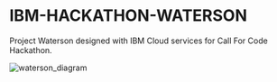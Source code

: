 # IBM-HACKATHON-WATERSON

Project Waterson designed with IBM Cloud services for Call For Code Hackathon.

![waterson_diagram](https://user-images.githubusercontent.com/51683816/89073923-c2aab300-d351-11ea-82b4-bda11ef0ac8c.png)


